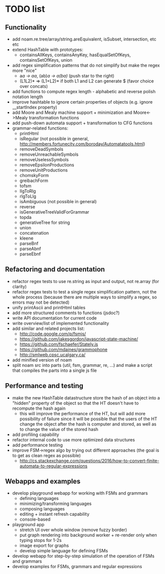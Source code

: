 # TODO list

## Functionality

* add noam.re.tree/array/string.areEquivalent, isSubset, intersection, etc etc
* extend HashTable with prototypes:
    * containsAllKeys, containsAnyKey, hasEqualSetOfKeys, containsSetOfKeys, union
* add regex simplification patterns that do not simplify but make the regex more "nice"
  * a*a -> aa*, (ab)*a -> a(ba)* (push star to the right)
  * (L1L2)* => (L1+L2)* if both L1 and L2 can generate $ (favor choice over concats)
* add functions to compute regex length - alphabetic and reverse polish notation length
* improve hashtable to ignore certain properties of objects (e.g. ignore __startIndex property)
* add Moore and Mealy machine support + minimization and Moore<->Mealy transformation functions
* add push-down automata support + transformation to CFG functions
* grammar-related functions: 
  * printHtml
  * isRegular (not possible in general, http://members.fortunecity.com/boroday/Automatatools.html)
  * removeDeadSymbols 
  * removeUnreachableSymbols
  * removeUselessSymbols
  * removeEpsilonProductions
  * removeUnitProductions
  * chomskyForm 
  * greibachForm
  * tofsm 
  * llgToRlg 
  * rlgToLlg 
  * isAmbiguous (not possible in general)
  * reverse
  * isGenerativeTreeValidForGrammar
  * topda
  * generativeTree for string
  * union
  * concatenation
  * kleene
  * parseBnf
  * parseAbnf
  * parseEbnf

## Refactoring and documentation

* refactor regex tests to use re.string as input and output, not re.array (for clarity)
* refactor regex tests to test a single regex simplification pattern, not the whole process (because there are multiple ways to simplify a regex, so errors may not be detected)
* unify printAscii and printHtml tables
* add more structured comments to functions (jsdoc?)
* write API documentation for current code
* write overview/list of implemented functionality
* add similar and related projects list: 
  * http://code.google.com/p/fsmjs/
  * https://github.com/jakesgordon/javascript-state-machine/
  * https://github.com/fschaefer/Stately.js
  * https://github.com/mdaines/grammophone
  * http://smlweb.cpsc.ucalgary.ca/
* add minified version of noam
* split noam src into parts (util, fsm, grammar, re, ...) and make a script that compiles the parts into a single js file

## Performance and testing

* make the new HashTable datastructure store the hash of an object into a "hidden" property of the object so that the HT doesn't have to recompute the hash again
  * this will improve the performance of the HT, but will add more possibility of failure since it will be possible that the users of the HT change the object after the hash is computer and stored, as well as to change the value of the stored hash
* add profiling capability
* refactor internal code to use more optimized data structures
* add performance testing
* improve FSM->regex algo by trying out different approaches (the goal is to get as clean regex as possible)
  * http://cs.stackexchange.com/questions/2016/how-to-convert-finite-automata-to-regular-expressions

## Webapps and examples

* develop playground webapp for working with FSMs and grammars
  * defining languages
  * minimizing/transforming languages
  * composing languages
  * editing + instant refresh capability
  * console-based
* playground app
  * stretch UI over whole window (remove fuzzy border)
  * put graph rendering into background worker + re-render only when typing stops for 1-2s
  * image export for graphs
  * develop simple language for defining FSMs
* develop webapp for step-by-step simulation of the operation of FSMs and grammars
* develop examples for FSMs, grammars and regular expressions